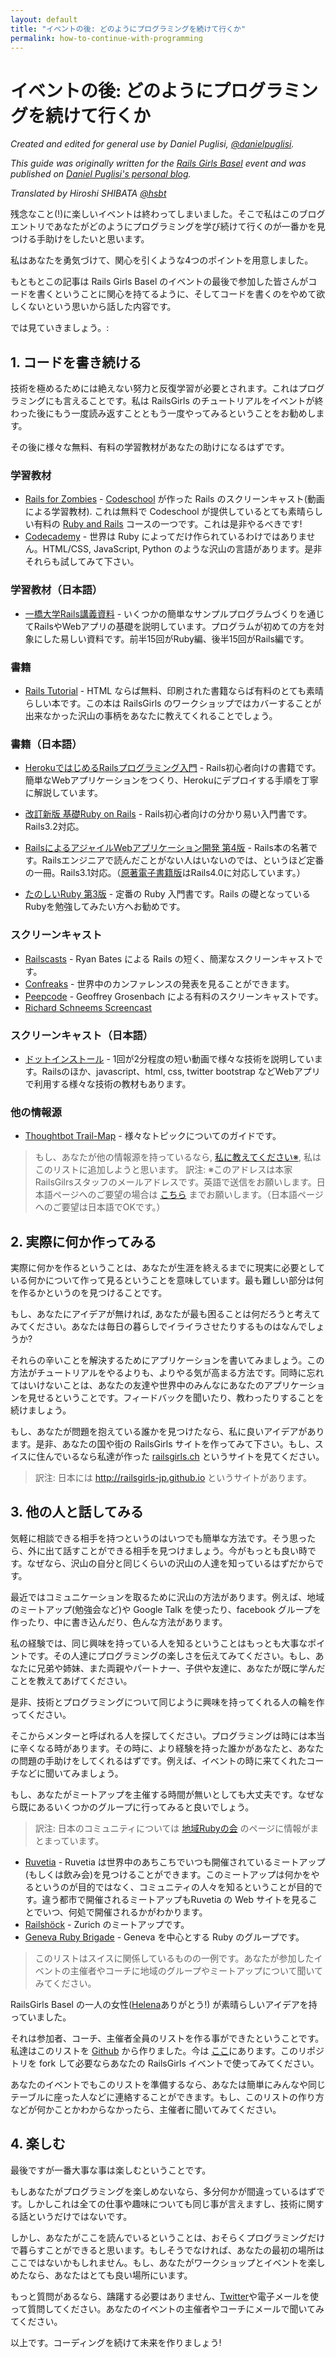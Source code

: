 ```yaml
---
layout: default
title: "イベントの後: どのようにプログラミングを続けて行くか"
permalink: how-to-continue-with-programming
---
```


# イベントの後: どのようにプログラミングを続けて行くか

*Created and edited for general use by Daniel Puglisi, [@danielpuglisi](http://twitter.com/danielpuglisi).*

*This guide was originally written for the [Rails Girls Basel](http://railsgirls.com/basel) event
and was published on
[Daniel Puglisi's personal blog](http://danielpuglisi.com/articles/2013/04/rails-girls-after-the-event-how-to-continue-with-programming).*

*Translated by Hiroshi SHIBATA [@hsbt](http://twitter.com/hsbt)*

残念なこと(!)に楽しいイベントは終わってしまいました。そこで私はこのブログエントリであなたがどのようにプログラミングを学び続けて行くのが一番かを見つける手助けをしたいと思います。

私はあなたを勇気づけて、関心を引くような4つのポイントを用意しました。

もともとこの記事は Rails Girls Basel のイベントの最後で参加した皆さんがコードを書くということに関心を持てるように、そしてコードを書くのをやめて欲しくないという思いから話した内容です。

では見ていきましょう。:

## 1. コードを書き続ける

技術を極めるためには絶えない努力と反復学習が必要とされます。これはプログラミングにも言えることです。私は RailsGirls のチュートリアルをイベントが終わった後にもう一度読み返すことともう一度やってみるということをお勧めします。

その後に様々な無料、有料の学習教材があなたの助けになるはずです。

### 学習教材

* [Rails for Zombies](http://railsforzombies.org/) - [Codeschool](http://codeschool.com) が作った Rails のスクリーンキャスト(動画による学習教材). これは無料で Codeschool が提供しているとても素晴らしい有料の [Ruby and Rails](http://www.codeschool.com/paths/ruby#starting-rails) コースの一つです。これは是非やるべきです!
* [Codecademy](http://www.codecademy.com/) - 世界は Ruby によってだけ作られているわけではありません。HTML/CSS, JavaScript, Python のような沢山の言語があります。是非それらも試してみて下さい。

### 学習教材（日本語）

* [一橋大学Rails講義資料](https://github.com/igaiga/hitotsubashi-ruby-2012) - いくつかの簡単なサンプルプログラムづくりを通じてRailsやWebアプリの基礎を説明しています。プログラムが初めての方を対象にした易しい資料です。前半15回がRuby編、後半15回がRails編です。

### 書籍

* [Rails Tutorial](http://ruby.railstutorial.org/) - HTML ならば無料、印刷された書籍ならば有料のとても素晴らしい本です。この本は RailsGirls のワークショップではカバーすることが出来なかった沢山の事柄をあなたに教えてくれることでしょう。

### 書籍（日本語）

* [HerokuではじめるRailsプログラミング入門](http://www.amazon.co.jp/dp/4797371838) - Rails初心者向けの書籍です。簡単なWebアプリケーションをつくり、Herokuにデプロイする手順を丁寧に解説しています。

* [改訂新版 基礎Ruby on Rails](http://www.amazon.co.jp/dp/4844331566) - Rails初心者向けの分かり易い入門書です。Rails3.2対応。

* [RailsによるアジャイルWebアプリケーション開発 第4版](http://www.amazon.co.jp/dp/4274068668) - Rails本の名著です。Railsエンジニアで読んだことがない人はいないのでは、というほど定番の一冊。Rails3.1対応。（[原著電子書籍版](http://pragprog.com/book/rails4/agile-web-development-with-rails)はRails4.0に対応しています。）

* [たのしいRuby 第3版](http://www.amazon.co.jp/dp/4797357401) - 定番の Ruby 入門書です。Rails の礎となっているRubyを勉強してみたい方へお勧めです。

### スクリーンキャスト

* [Railscasts](http://railscasts.com/) - Ryan Bates による Rails の短く、簡潔なスクリーンキャストです。
* [Confreaks](http://www.confreaks.com/) - 世界中のカンファレンスの発表を見ることができます。
* [Peepcode](https://peepcode.com/) - Geoffrey Grosenbach による有料のスクリーンキャストです。
* [Richard Schneems Screencast](http://www.youtube.com/user/schneems/videos)

### スクリーンキャスト（日本語）

* [ドットインストール](http://dotinstall.com/) - 1回が2分程度の短い動画で様々な技術を説明しています。Railsのほか、javascript、html, css, twitter bootstrap などWebアプリで利用する様々な技術の教材もあります。

### 他の情報源

* [Thoughtbot Trail-Map](https://github.com/thoughtbot/trail-map) - 様々なトピックについてのガイドです。

> もし、あなたが他の情報源を持っているなら, [私に教えてください※](mailto:daniel@codegestalt.com), 私はこのリストに追加しようと思います。 訳注: ※このアドレスは本家RailsGilrsスタッフのメールアドレスです。英語で送信をお願いします。日本語ページへのご要望の場合は  [こちら](mailto:railsgirls-jp@ruby-no-kai.org) までお願いします。（日本語ページへのご要望は日本語でOKです。）

## 2. 実際に何か作ってみる

実際に何かを作るということは、あなたが生涯を終えるまでに現実に必要としている何かについて作って見るということを意味しています。最も難しい部分は何を作るかというのを見つけることです。

もし、あなたにアイデアが無ければ, あなたが最も困ることは何だろうと考えてみてください。あなたは毎日の暮らしでイライラさせたりするものはなんでしょうか?

それらの辛いことを解決するためにアプリケーションを書いてみましょう。この方法がチュートリアルをやるよりも、よりやる気が高まる方法です。同時に忘れてはいけないことは、あなたの友達や世界中のみんなにあなたのアプリケーションを見せるということです。フィードバックを聞いたり、教わったりすることを続けましょう。

もし、あなたが問題を抱えている誰かを見つけたなら、私に良いアイデアがあります。是非、あなたの国や街の RailsGirls サイトを作ってみて下さい。もし、スイスに住んでいるなら私達が作った [railsgirls.ch](http://railsgirls.ch/) というサイトを見てください。

> 訳注: 日本には http://railsgirls-jp.github.io というサイトがあります。

## 3. 他の人と話してみる

気軽に相談できる相手を持つというのはいつでも簡単な方法です。そう思ったら、外に出て話すことができる相手を見つけましょう。今がもっとも良い時です。なぜなら、沢山の自分と同じくらいの沢山の人達を知っているはずだからです。

最近ではコミュニケーションを取るために沢山の方法があります。例えば、地域のミートアップ(勉強会など)や Google Talk を使ったり、facebook グループを作ったり、中に書き込んだり、色んな方法があります。

私の経験では、同じ興味を持っている人を知るということはもっとも大事なポイントです。その人達にプログラミングの楽しさを伝えてみてください。もし、あなたに兄弟や姉妹、また両親やパートナー、子供や友達に、あなたが既に学んだことを教えてあげてください。

是非、技術とプログラミングについて同じように興味を持ってくれる人の輪を作ってください。

そこからメンターと呼ばれる人を探してください。プログラミングは時には本当に辛くなる時があります。その時に、より経験を持った誰かがあなたと、あなたの問題の手助けをしてくれるはずです。例えば、イベントの時に来てくれたコーチなどに聞いてみましょう。

もし、あなたがミートアップを主催する時間が無いとしても大丈夫です。なぜなら既にあるいくつかのグループに行ってみると良いでしょう。

> 訳注: 日本のコミュニティについては [地域Rubyの会](https://github.com/ruby-no-kai/official/wiki/RegionalRubyistMeetUp) のページに情報がまとまっています。

* [Ruvetia](http://ruvetia.org/) - Ruvetia は世界中のあちこちでいつも開催されているミートアップ(もしくは飲み会)を見つけることができます。このミートアップは何かをやるというのが目的ではなく、コミュニティの人々を知るということが目的です。違う都市で開催されるミートアップもRuvetia の Web サイトを見ることでいつ、何処で開催されるかがわかります。
* [Railshöck](http://www.meetup.com/rubyonrails-ch/events/80098992/) - Zurich のミートアップです。
* [Geneva Ruby Brigade](http://genevarb.com/) - Geneva を中心とする Ruby のグループです。

> このリストはスイスに関係しているものの一例です。あなたが参加したイベントの主催者やコーチに地域のグループやミートアップについて聞いてみてください。

RailsGirls Basel の一人の女性([Helena](https://twitter.com/HBobbiRo)ありがとう!) が素晴らしいアイデアを持っていました。

それは参加者、コーチ、主催者全員のリストを作る事ができたということです。私達はこのリストを [Github](https://github.com/RailsGirlsSwitzerland/attendees) から作りました。今は [ここ](http://railsgirlsswitzerland.github.io/attendees/site/2013_04_basel.html)にあります。このリポジトリを fork して必要ならあなたの RailsGirls イベントで使ってみてください。

あなたのイベントでもこのリストを準備するなら、あなたは簡単にみんなや同じテーブルに座った人などに連絡することができます。もし、このリストの作り方などが何かことかわからなかったら、主催者に聞いてみてください。

## 4. 楽しむ

最後ですが一番大事な事は楽しむということです。

もしあなたがプログラミングを楽しめないなら、多分何かが間違っているはずです。しかしこれは全ての仕事や趣味についても同じ事が言えますし、技術に関する話というだけではないです。

しかし、あなたがここを読んでいるということは、おそらくプログラミングだけで暮らすことができると思います。もしそうでなければ、あなたの最初の場所はここではないかもしれません。もし、あなたがワークショップとイベントを楽しめたなら、あなたはとても良い場所にいます。

もっと質問があるなら、躊躇する必要はありません、[Twitter](https://twitter.com/railsgirls)や電子メールを使って質問してください。あなたのイベントの主催者やコーチにメールで聞いてみてください。

以上です。コーディングを続けて未来を作りましょう!
